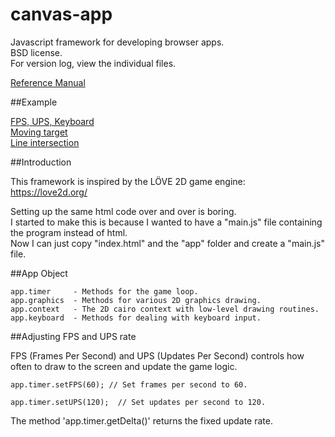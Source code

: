 canvas-app
==========

Javascript framework for developing browser apps.  
BSD license.  
For version log, view the individual files.  

<a target="_blank" href="https://github.com/bvssvni/canvas-app/wiki/Reference-Manual">Reference Manual</a>

##Example

<a target="_blank" href="http://htmlpreview.github.com/?https://github.com/bvssvni/canvas-app/blob/master/examples/fps-ups-keyboard-mouse/index.html">FPS, UPS, Keyboard</a>  
<a target="_blank" href="http://htmlpreview.github.com/?https://github.com/bvssvni/canvas-app/blob/master/examples/moving-target/index.html">Moving target</a>  
<a target="_blank" href="http://htmlpreview.github.com/?https://github.com/bvssvni/canvas-app/blob/master/examples/line-intersection/index.html">Line intersection</a>  

##Introduction

This framework is inspired by the LÖVE 2D game engine:  
https://love2d.org/

Setting up the same html code over and over is boring.  
I started to make this is because I wanted to have a "main.js" file containing the program instead of html.  
Now I can just copy "index.html" and the "app" folder and create a "main.js" file.  

##App Object

    app.timer     - Methods for the game loop.
    app.graphics  - Methods for various 2D graphics drawing.
    app.context   - The 2D cairo context with low-level drawing routines.
    app.keyboard  - Methods for dealing with keyboard input.

##Adjusting FPS and UPS rate

FPS (Frames Per Second) and UPS (Updates Per Second) controls how often to draw to the screen and update the game logic.  

    app.timer.setFPS(60); // Set frames per second to 60.
    
    app.timer.setUPS(120);  // Set updates per second to 120.
    
The method 'app.timer.getDelta()' returns the fixed update rate.  
